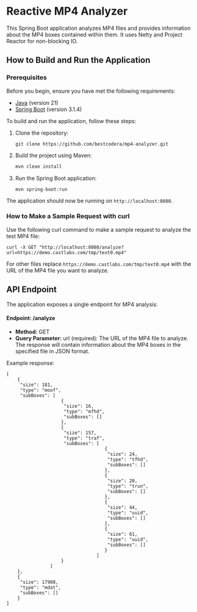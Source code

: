 # Reactive MP4 Analyzer

This Spring Boot application analyzes MP4 files and provides information about the MP4 boxes contained within them. It uses Netty and Project Reactor for non-blocking IO.

## How to Build and Run the Application

### Prerequisites

Before you begin, ensure you have met the following requirements:

- [Java](https://www.java.com/) (version 21)
- [Spring Boot](https://spring.io/projects/spring-boot) (version 3.1.4)

To build and run the application, follow these steps:

1. Clone the repository:

    ```shell
    git clone https://github.com/bestcodera/mp4-analyzer.git
    ```
   
2. Build the project using Maven:

    ```bash
    mvn clean install
    ```

3. Run the Spring Boot application:

    ```shell
    mvn spring-boot:run
    ```

The application should now be running on `http://localhost:8080`.

### How to Make a Sample Request with curl
Use the following curl command to make a sample request to analyze the test MP4 file:

```shell
curl -X GET "http://localhost:8080/analyze?url=https://demo.castlabs.com/tmp/text0.mp4"
```
For other files replace `https://demo.castlabs.com/tmp/text0.mp4` with the URL of the MP4 file you want to analyze.

## API Endpoint
The application exposes a single endpoint for MP4 analysis:

#### Endpoint: /analyze
+ **Method:** GET
+ **Query Parameter:**
url (required): The URL of the MP4 file to analyze.
The response will contain information about the MP4 boxes in the specified file in JSON format.

Example response:
````
[
    {
     "size": 181,
     "type": "moof",
     "subBoxes": [
                    {
                     "size": 16,
                     "type": "mfhd",
                     "subBoxes": []
                    },
                    {
                     "size": 157,
                     "type": "traf",
                     "subBoxes": [
                                    {
                                     "size": 24,
                                     "type": "tfhd",
                                     "subBoxes": []
                                    },
                                    {
                                     "size": 20,
                                     "type": "trun",
                                     "subBoxes": []
                                    },
                                    {
                                     "size": 44,
                                     "type": "uuid",
                                     "subBoxes": []
                                    },
                                    {
                                     "size": 61,
                                     "type": "uuid",
                                     "subBoxes": []
                                    }
                                 ]
                    }
                ]
    },
    {
     "size": 17908,
     "type": "mdat",
     "subBoxes": []
    }
]
````
